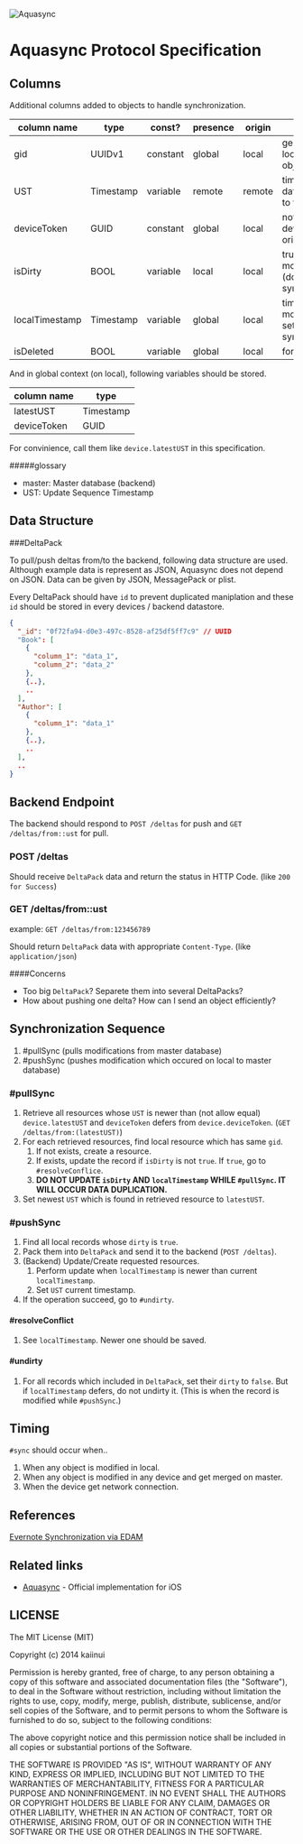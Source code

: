 ![Aquasync](https://dl.dropboxusercontent.com/u/7817937/_github/aquamarine/aquasync_logo.png)

Aquasync Protocol Specification
===

Columns
---

Additional columns added to objects to handle synchronization.

|column name   |type     |const?  |presence |origin |description|
|--------------|---------|--------|---------|-------|-----------|
|gid           |UUIDv1   |constant|global   |local  |generated locally when object created|
|UST           |Timestamp|variable|remote   |remote |time when the data get merged to the master|
|deviceToken   |GUID     |constant|global   |local  |notate which device is the origin of the data|
|isDirty       |BOOL     |variable|local    |local  |true when modified/created (do not set while synchronization)|
|localTimestamp|Timestamp|variable|global   |local  |time when last modified (do not set while synchronization)|
|isDeleted     |BOOL     |variable|global   |local  |for soft deletion|

And in global context (on local), following variables should be stored.

|column name   |type     |
|--------------|---------|
|latestUST     |Timestamp|
|deviceToken   |GUID     |

For convinience, call them like `device.latestUST` in this specification.

#####glossary

- master: Master database (backend)
- UST: Update Sequence Timestamp

Data Structure
---

###DeltaPack

To pull/push deltas from/to the backend, following data structure are used. Although example data is represent as JSON, Aquasync does not depend on JSON. Data can be given by JSON, MessagePack or plist.

Every DeltaPack should have `id` to prevent duplicated maniplation and these `id` should be stored in every devices / backend datastore.

```json
{
  "_id": "0f72fa94-d0e3-497c-8528-af25df5ff7c9" // UUID
  "Book": [
    {
      "column_1": "data_1",
      "column_2": "data_2"
    },
    {..},
    ..
  ],
  "Author": [
    {
      "column_1": "data_1"
    },
    {..},
    ..
  ],
  ..
}
```

Backend Endpoint
---

The backend should respond to `POST /deltas` for push and `GET /deltas/from::ust` for pull.

### POST /deltas

Should receive `DeltaPack` data and return the status in HTTP Code. (like `200 for Success`)

### GET /deltas/from::ust

example: `GET /deltas/from:123456789`

Should return `DeltaPack` data with appropriate `Content-Type`. (like `application/json`)

####Concerns

- Too big `DeltaPack`? Separete them into several DeltaPacks?
- How about pushing one delta? How can I send an object efficiently?

Synchronization Sequence
---

1. #pullSync (pulls modifications from master database)
2. #pushSync (pushes modification which occured on local to master database)

### \#pullSync

1. Retrieve all resources whose `UST` is newer than (not allow equal) `device.latestUST` and `deviceToken` defers from `device.deviceToken`. (`GET /deltas/from:(latestUST)`)
2. For each retrieved resources, find local resource which has same `gid`.
     1. If not exists, create a resource.
     2. If exists, update the record if `isDirty` is not `true`. If `true`, go to `#resolveConflice`.
     3. **DO NOT UPDATE `isDirty` AND `localTimestamp` WHILE `#pullSync`. IT WILL OCCUR DATA DUPLICATION.**
3. Set newest `UST` which is found in retrieved resource to `latestUST`.

### \#pushSync

1. Find all local records whose `dirty` is `true`.
2. Pack them into `DeltaPack` and send it to the backend (`POST /deltas`).
3. (Backend) Update/Create requested resources.
     1. Perform update when `localTimestamp` is newer than current `localTimestamp`.
     2. Set `UST` current timestamp.
4. If the operation succeed, go to `#undirty`.

#### \#resolveConflict

1. See `localTimestamp`. Newer one should be saved.
 
#### \#undirty

1. For all records which included in `DeltaPack`, set their `dirty` to `false`. But if `localTimestamp` defers, do not undirty it. (This is when the record is modified while `#pushSync`.)

Timing
---

`#sync` should occur when..

1. When any object is modified in local.
2. When any object is modified in any device and get merged on master.
3. When the device get network connection.

References
--

[Evernote Synchronization via EDAM](https://dev.evernote.com/media/pdf/edam-sync.pdf)

Related links
---

- [Aquasync](https://github.com/AQAquamarine/Aquasync) - Official implementation for iOS

LICENSE
---

The MIT License (MIT)

Copyright (c) 2014 kaiinui

Permission is hereby granted, free of charge, to any person obtaining a copy of this software and associated documentation files (the "Software"), to deal in the Software without restriction, including without limitation the rights to use, copy, modify, merge, publish, distribute, sublicense, and/or sell copies of the Software, and to permit persons to whom the Software is furnished to do so, subject to the following conditions:

The above copyright notice and this permission notice shall be included in all copies or substantial portions of the Software.

THE SOFTWARE IS PROVIDED "AS IS", WITHOUT WARRANTY OF ANY KIND, EXPRESS OR IMPLIED, INCLUDING BUT NOT LIMITED TO THE WARRANTIES OF MERCHANTABILITY, FITNESS FOR A PARTICULAR PURPOSE AND NONINFRINGEMENT. IN NO EVENT SHALL THE AUTHORS OR COPYRIGHT HOLDERS BE LIABLE FOR ANY CLAIM, DAMAGES OR OTHER LIABILITY, WHETHER IN AN ACTION OF CONTRACT, TORT OR OTHERWISE, ARISING FROM, OUT OF OR IN CONNECTION WITH THE SOFTWARE OR THE USE OR OTHER DEALINGS IN THE SOFTWARE.
